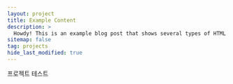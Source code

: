 ```yaml
---
layout: project
title: Example Content
description: >
  Howdy! This is an example blog post that shows several types of HTML content supported in this theme.
sitemap: false
tag: projects
hide_last_modified: true
---
```


프로젝트 테스트
